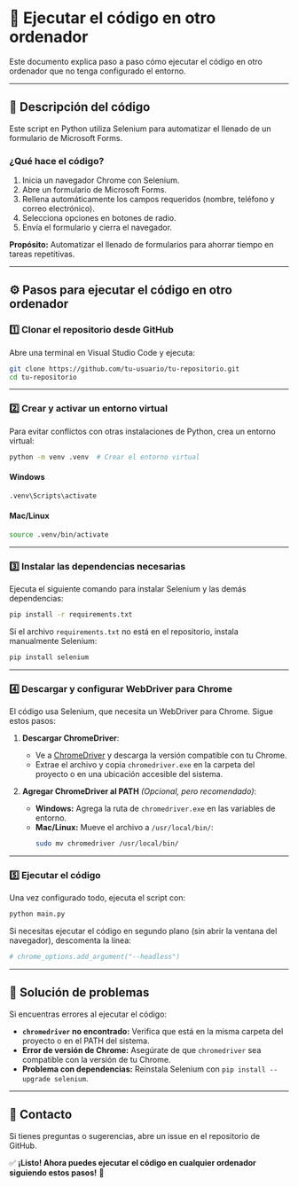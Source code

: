 # 📌 Ejecutar el código en otro ordenador

Este documento explica paso a paso cómo ejecutar el código en otro ordenador que no tenga configurado el entorno.

---

## 📝 **Descripción del código**
Este script en Python utiliza Selenium para automatizar el llenado de un formulario de Microsoft Forms. 

### **¿Qué hace el código?**
1. Inicia un navegador Chrome con Selenium.
2. Abre un formulario de Microsoft Forms.
3. Rellena automáticamente los campos requeridos (nombre, teléfono y correo electrónico).
4. Selecciona opciones en botones de radio.
5. Envía el formulario y cierra el navegador.

**Propósito:** Automatizar el llenado de formularios para ahorrar tiempo en tareas repetitivas.

---

## ⚙️ **Pasos para ejecutar el código en otro ordenador**

### **1️⃣ Clonar el repositorio desde GitHub**
Abre una terminal en Visual Studio Code y ejecuta:

```bash
git clone https://github.com/tu-usuario/tu-repositorio.git
cd tu-repositorio
```

---

### **2️⃣ Crear y activar un entorno virtual**
Para evitar conflictos con otras instalaciones de Python, crea un entorno virtual:

```bash
python -m venv .venv  # Crear el entorno virtual
```

#### **Windows**
```bash
.venv\Scripts\activate
```

#### **Mac/Linux**
```bash
source .venv/bin/activate
```

---

### **3️⃣ Instalar las dependencias necesarias**
Ejecuta el siguiente comando para instalar Selenium y las demás dependencias:

```bash
pip install -r requirements.txt
```

Si el archivo `requirements.txt` no está en el repositorio, instala manualmente Selenium:
```bash
pip install selenium
```

---

### **4️⃣ Descargar y configurar WebDriver para Chrome**
El código usa Selenium, que necesita un WebDriver para Chrome. Sigue estos pasos:

1. **Descargar ChromeDriver**:
   - Ve a [ChromeDriver](https://sites.google.com/chromium.org/driver/) y descarga la versión compatible con tu Chrome.
   - Extrae el archivo y copia `chromedriver.exe` en la carpeta del proyecto o en una ubicación accesible del sistema.

2. **Agregar ChromeDriver al PATH** *(Opcional, pero recomendado)*:
   - **Windows:** Agrega la ruta de `chromedriver.exe` en las variables de entorno.
   - **Mac/Linux:** Mueve el archivo a `/usr/local/bin/`:
     ```bash
     sudo mv chromedriver /usr/local/bin/
     ```

---

### **5️⃣ Ejecutar el código**
Una vez configurado todo, ejecuta el script con:

```bash
python main.py
```

Si necesitas ejecutar el código en segundo plano (sin abrir la ventana del navegador), descomenta la línea:
```python
# chrome_options.add_argument("--headless")
```

---

## 🚀 **Solución de problemas**
Si encuentras errores al ejecutar el código:

- **`chromedriver` no encontrado:** Verifica que está en la misma carpeta del proyecto o en el PATH del sistema.
- **Error de versión de Chrome:** Asegúrate de que `chromedriver` sea compatible con la versión de tu Chrome.
- **Problema con dependencias:** Reinstala Selenium con `pip install --upgrade selenium`.

---

## 📢 **Contacto**
Si tienes preguntas o sugerencias, abre un issue en el repositorio de GitHub.

✅ **¡Listo! Ahora puedes ejecutar el código en cualquier ordenador siguiendo estos pasos!** 🎉
